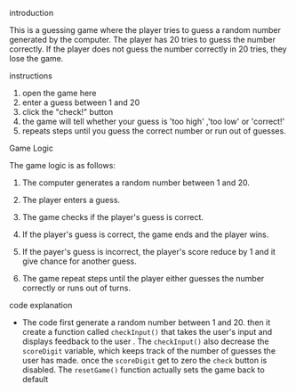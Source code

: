 introduction

This is a guessing game where the player tries to guess a random number
generated by the computer. The player has 20 tries to guess the number
correctly. If the player does not guess the number correctly in 20 tries, they lose the game.

instructions

1. open the game here
2. enter a guess between 1 and 20
3. click the "check!" button
4. the game will tell whether your guess is 'too high' ,'too low' or 'correct!'
5. repeats steps until you guess the correct number or run out of guesses.

Game Logic

The game logic is as follows:

1. The computer generates a random number between 1 and 20.

2. The player enters a guess.

3. The game checks if the player's guess is correct.

4. If the player's guess is correct, the game ends and the player wins.

5. If the payer's guess is incorrect, the player's score reduce by 1 and it give chance for another guess.

6. The game repeat steps until the player either guesses the number correctly or runs out of turns.

code explanation

- The code first generate a random number between 1 and 20. then it create a function called `checkInput()` that takes the user's input and displays feedback to the user . The `checkInput()` also decrease the `scoreDigit` variable, which keeps track of the number of guesses the user has made.
  once the `scoreDigit` get to zero the `check` button is disabled.
  The `resetGame()` function actually sets the game back to default
